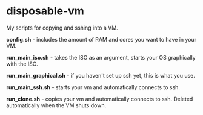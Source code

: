 # disposable-vm
My scripts for copying and sshing into a VM.


**config.sh** -  includes the amount of RAM and cores you want to have in your VM.

**run_main_iso.sh** - takes the ISO as an argument, starts your OS graphically with the ISO.

**run_main_graphical.sh** - if you haven't set up ssh yet, this is what you use.

**run_main_ssh.sh** - starts your vm and automatically connects to ssh.

**run_clone.sh** - copies your vm and automatically connects to ssh. Deleted automatically when the VM shuts down.
